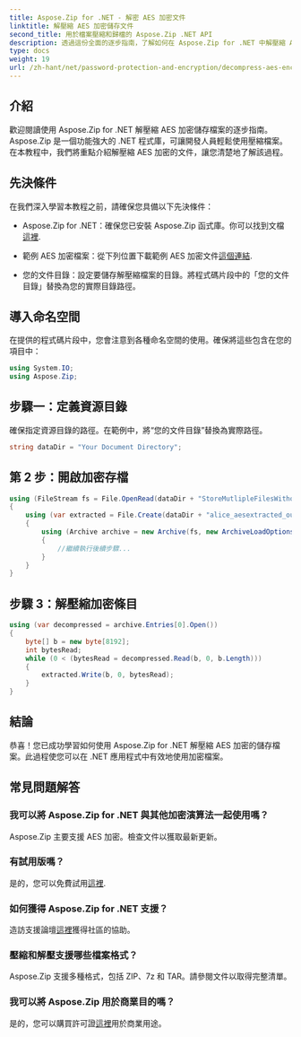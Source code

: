 ```yaml
---
title: Aspose.Zip for .NET - 解密 AES 加密文件
linktitle: 解壓縮 AES 加密儲存文件
second_title: 用於檔案壓縮和歸檔的 Aspose.Zip .NET API
description: 透過這份全面的逐步指南，了解如何在 Aspose.Zip for .NET 中解壓縮 AES 加密的儲存檔案。立即增強您的 .NET 開發技能！
type: docs
weight: 19
url: /zh-hant/net/password-protection-and-encryption/decompress-aes-encrypted-stored-file/
---
```


## 介紹

歡迎閱讀使用 Aspose.Zip for .NET 解壓縮 AES 加密儲存檔案的逐步指南。 Aspose.Zip 是一個功能強大的 .NET 程式庫，可讓開發人員輕鬆使用壓縮檔案。在本教程中，我們將重點介紹解壓縮 AES 加密的文件，讓您清楚地了解該過程。

## 先決條件

在我們深入學習本教程之前，請確保您具備以下先決條件：

-  Aspose.Zip for .NET：確保您已安裝 Aspose.Zip 函式庫。你可以找到文檔[這裡](https://reference.aspose.com/zip/net/).

- 範例 AES 加密檔案：從下列位置下載範例 AES 加密文件[這個連結](https://releases.aspose.com/zip/net/).

- 您的文件目錄：設定要儲存解壓縮檔案的目錄。將程式碼片段中的「您的文件目錄」替換為您的實際目錄路徑。

## 導入命名空間

在提供的程式碼片段中，您會注意到各種命名空間的使用。確保將這些包含在您的項目中：

```csharp
using System.IO;
using Aspose.Zip;
```

## 步驟一：定義資源目錄

確保指定資源目錄的路徑。在範例中，將“您的文件目錄”替換為實際路徑。

```csharp
string dataDir = "Your Document Directory";
```

## 第 2 步：開啟加密存檔

```csharp
using (FileStream fs = File.OpenRead(dataDir + "StoreMutlipleFilesWithoutCompressionWithPassword_out.zip"))
{
    using (var extracted = File.Create(dataDir + "alice_aesextracted_out.txt"))
    {
        using (Archive archive = new Archive(fs, new ArchiveLoadOptions() { DecryptionPassword = "p@s$" }))
        {
            //繼續執行後續步驟...
        }
    }
}
```

## 步驟 3：解壓縮加密條目

```csharp
using (var decompressed = archive.Entries[0].Open())
{
    byte[] b = new byte[8192];
    int bytesRead;
    while (0 < (bytesRead = decompressed.Read(b, 0, b.Length)))
    {
        extracted.Write(b, 0, bytesRead);
    }
}
```

## 結論

恭喜！您已成功學習如何使用 Aspose.Zip for .NET 解壓縮 AES 加密的儲存檔案。此過程使您可以在 .NET 應用程式中有效地使用加密檔案。

## 常見問題解答

### 我可以將 Aspose.Zip for .NET 與其他加密演算法一起使用嗎？
Aspose.Zip 主要支援 AES 加密。檢查文件以獲取最新更新。

### 有試用版嗎？
是的，您可以免費試用[這裡](https://releases.aspose.com/).

### 如何獲得 Aspose.Zip for .NET 支援？
造訪支援論壇[這裡](https://forum.aspose.com/c/zip/37)獲得社區的協助。

### 壓縮和解壓支援哪些檔案格式？
Aspose.Zip 支援多種格式，包括 ZIP、7z 和 TAR。請參閱文件以取得完整清單。

### 我可以將 Aspose.Zip 用於商業目的嗎？
是的，您可以購買許可證[這裡](https://purchase.aspose.com/buy)用於商業用途。

